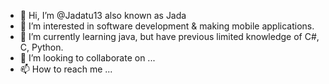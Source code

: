 - 👋 Hi, I’m @Jadatu13 also known as Jada
- 👀 I’m interested in software development & making mobile applications.
- 🌱 I’m currently learning java, but have previous limited knowledge of C#, C, Python.
- 💞️ I’m looking to collaborate on ...
- 📫 How to reach me ...

<!---
Jadatu13/Jadatu13 is a ✨ special ✨ repository because its `README.md` (this file) appears on your GitHub profile.
You can click the Preview link to take a look at your changes.
--->

